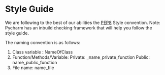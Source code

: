 
# Style Guide 

We are following to the best of our abilities the [PEP8](https://www.python.org/dev/peps/pep-0008/) Style convention. Note: Pycharm has an inbuild checking framework that will help you follow the style guide. 

The naming convention is as follows:

1. Class variable : NameOfClass
2. Function/Methods/Variable: 
        Private: _name_private_function
        Public:  name_public_function
3. File name: name_file


                                                


            



